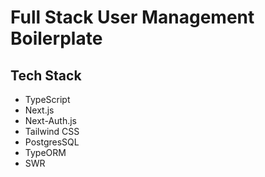 # Full Stack User Management Boilerplate

## Tech Stack

- TypeScript
- Next.js
- Next-Auth.js
- Tailwind CSS
- PostgresSQL
- TypeORM
- SWR
